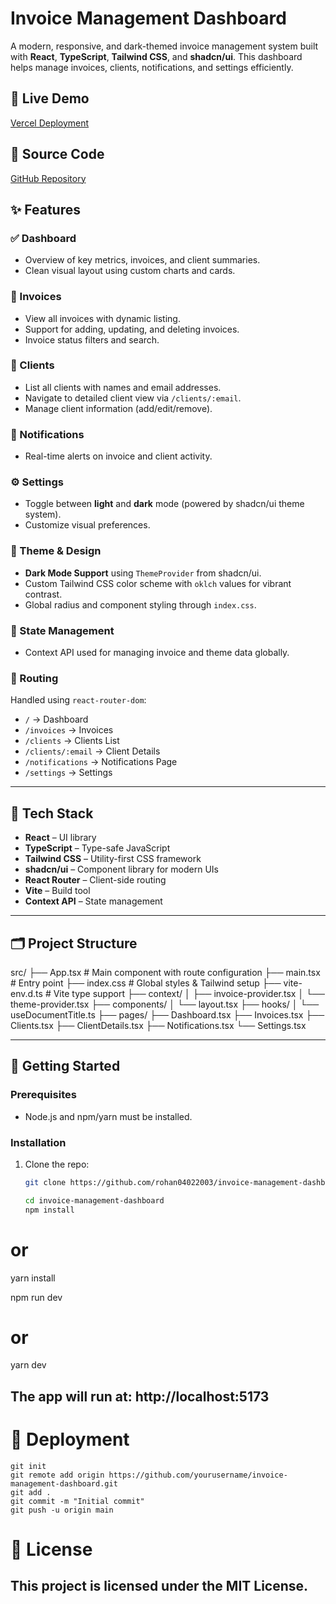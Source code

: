 # Invoice Management Dashboard

A modern, responsive, and dark-themed invoice management system built with **React**, **TypeScript**, **Tailwind CSS**, and **shadcn/ui**. This dashboard helps manage invoices, clients, notifications, and settings efficiently.

## 🔗 Live Demo
[Vercel Deployment]([https://your-dashboard.vercel.app](https://invoice-management-dashboard-taupe.vercel.app/))

## 📂 Source Code
[GitHub Repository](https://github.com/Rohan04022003/invoice-management-dashboard)

## ✨ Features

### ✅ Dashboard

- Overview of key metrics, invoices, and client summaries.
- Clean visual layout using custom charts and cards.

### 📄 Invoices

- View all invoices with dynamic listing.
- Support for adding, updating, and deleting invoices.
- Invoice status filters and search.

### 👤 Clients

- List all clients with names and email addresses.
- Navigate to detailed client view via `/clients/:email`.
- Manage client information (add/edit/remove).

### 🔔 Notifications

- Real-time alerts on invoice and client activity.

### ⚙️ Settings

- Toggle between **light** and **dark** mode (powered by shadcn/ui theme system).
- Customize visual preferences.

### 🎨 Theme & Design

- **Dark Mode Support** using `ThemeProvider` from shadcn/ui.
- Custom Tailwind CSS color scheme with `oklch` values for vibrant contrast.
- Global radius and component styling through `index.css`.

### 🧠 State Management

- Context API used for managing invoice and theme data globally.

### 🔁 Routing

Handled using `react-router-dom`:

- `/` → Dashboard
- `/invoices` → Invoices
- `/clients` → Clients List
- `/clients/:email` → Client Details
- `/notifications` → Notifications Page
- `/settings` → Settings

---

## 🧱 Tech Stack

- **React** – UI library
- **TypeScript** – Type-safe JavaScript
- **Tailwind CSS** – Utility-first CSS framework
- **shadcn/ui** – Component library for modern UIs
- **React Router** – Client-side routing
- **Vite** – Build tool
- **Context API** – State management

---

## 🗂️ Project Structure

src/
├── App.tsx # Main component with route configuration
├── main.tsx # Entry point
├── index.css # Global styles & Tailwind setup
├── vite-env.d.ts # Vite type support
├── context/
│ ├── invoice-provider.tsx
│ └── theme-provider.tsx
├── components/
│ └── layout.tsx
├── hooks/
│ └── useDocumentTitle.ts
├── pages/
├── Dashboard.tsx
├── Invoices.tsx
├── Clients.tsx
├── ClientDetails.tsx
├── Notifications.tsx
└── Settings.tsx

---

## 🚀 Getting Started

### Prerequisites

- Node.js and npm/yarn must be installed.

### Installation

1. Clone the repo:

   ```bash
   git clone https://github.com/rohan04022003/invoice-management-dashboard.git

   cd invoice-management-dashboard
   npm install
   ```

# or

yarn install

npm run dev

# or

yarn dev

## The app will run at: http://localhost:5173

# 🔗 Deployment

```
git init
git remote add origin https://github.com/yourusername/invoice-management-dashboard.git
git add .
git commit -m "Initial commit"
git push -u origin main
```

# 📝 License

## This project is licensed under the MIT License.
